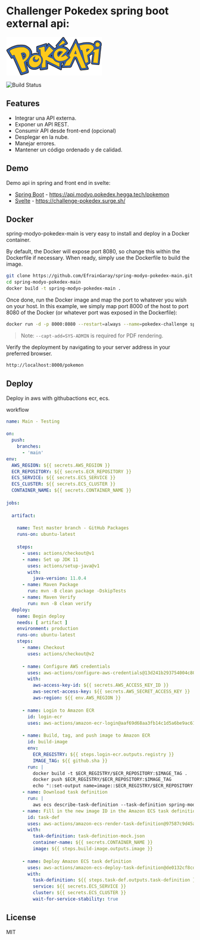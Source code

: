 # Challenger Pokedex spring boot external api:
[![N|Solid](https://raw.githubusercontent.com/PokeAPI/media/master/logo/pokeapi_256.png)](https://pokeapi.co/)

![Build Status](https://github.com/EfrainGaray/spring-modyo-pokedex-main/actions/workflows/main.yaml/badge.svg)


## Features

- Integrar una API externa.
- Exponer un API REST.
- Consumir API desde front-end (opcional)
- Desplegar en la nube.
- Manejar errores.
- Mantener un código ordenado y de calidad.


## Demo

Demo api in spring and front end in svelte:

- [Spring Boot](https://spring.io/) - https://api.modyo.pokedex.hegga.tech/pokemon
- [Svelte](https://svelte.dev/) - https://challenge-pokedex.surge.sh/


## Docker

spring-modyo-pokedex-main is very easy to install and deploy in a Docker container.

By default, the Docker will expose port 8080, so change this within the
Dockerfile if necessary. When ready, simply use the Dockerfile to
build the image.

```sh
git clone https://github.com/EfrainGaray/spring-modyo-pokedex-main.git
cd spring-modyo-pokedex-main
docker build -t spring-modyo-pokedex-main .
```

Once done, run the Docker image and map the port to whatever you wish on
your host. In this example, we simply map port 8000 of the host to
port 8080 of the Docker (or whatever port was exposed in the Dockerfile):

```sh
docker run -d -p 8000:8080 --restart=always --name=pokedex-challenge spring-modyo-pokedex-main
```

> Note: `--capt-add=SYS-ADMIN` is required for PDF rendering.

Verify the deployment by navigating to your server address in
your preferred browser.

```sh
http://localhost:8000/pokemon
```

## Deploy

Deploy in aws with githubactions ecr, ecs.

workflow
```yaml
name: Main - Testing

on:
  push:
    branches:
      - 'main'
env:
  AWS_REGION: ${{ secrets.AWS_REGION }}
  ECR_REPOSITORY: ${{ secrets.ECR_REPOSITORY }}
  ECS_SERVICE: ${{ secrets.ECS_SERVICE }}
  ECS_CLUSTER: ${{ secrets.ECS_CLUSTER }}
  CONTAINER_NAME: ${{ secrets.CONTAINER_NAME }}
  
jobs:

  artifact:

    name: Test master branch - GitHub Packages
    runs-on: ubuntu-latest

    steps:
      - uses: actions/checkout@v1
      - name: Set up JDK 11
        uses: actions/setup-java@v1
        with:
          java-version: 11.0.4
      - name: Maven Package
        run: mvn -B clean package -DskipTests
      - name: Maven Verify
        run: mvn -B clean verify
  deploy:
    name: Begin deploy
    needs: [ artifact ]
    environment: production
    runs-on: ubuntu-latest
    steps:
      - name: Checkout
        uses: actions/checkout@v2

      - name: Configure AWS credentials
        uses: aws-actions/configure-aws-credentials@13d241b293754004c80624b5567555c4a39ffbe3
        with:
          aws-access-key-id: ${{ secrets.AWS_ACCESS_KEY_ID }}
          aws-secret-access-key: ${{ secrets.AWS_SECRET_ACCESS_KEY }}
          aws-region: ${{ env.AWS_REGION }}

      - name: Login to Amazon ECR
        id: login-ecr
        uses: aws-actions/amazon-ecr-login@aaf69d68aa3fb14c1d5a6be9ac61fe15b48453a2

      - name: Build, tag, and push image to Amazon ECR
        id: build-image
        env:
          ECR_REGISTRY: ${{ steps.login-ecr.outputs.registry }}
          IMAGE_TAG: ${{ github.sha }}
        run: |
          docker build -t $ECR_REGISTRY/$ECR_REPOSITORY:$IMAGE_TAG .
          docker push $ECR_REGISTRY/$ECR_REPOSITORY:$IMAGE_TAG
          echo "::set-output name=image::$ECR_REGISTRY/$ECR_REPOSITORY:$IMAGE_TAG"
      - name: Download task definition
        run: |
          aws ecs describe-task-definition --task-definition spring-modyo-pokedex-challenge-task --query taskDefinition > task-definition.json
      - name: Fill in the new image ID in the Amazon ECS task definition
        id: task-def
        uses: aws-actions/amazon-ecs-render-task-definition@97587c9d45a4930bf0e3da8dd2feb2a463cf4a3a
        with:
          task-definition: task-definition-mock.json
          container-name: ${{ secrets.CONTAINER_NAME }}
          image: ${{ steps.build-image.outputs.image }}

      - name: Deploy Amazon ECS task definition
        uses: aws-actions/amazon-ecs-deploy-task-definition@de0132cf8cdedb79975c6d42b77eb7ea193cf28e
        with:
          task-definition: ${{ steps.task-def.outputs.task-definition }}
          service: ${{ secrets.ECS_SERVICE }}
          cluster: ${{ secrets.ECS_CLUSTER }}
          wait-for-service-stability: true
```

## License

MIT
